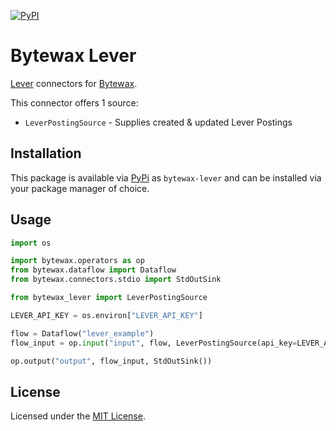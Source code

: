 [![PyPI](https://img.shields.io/pypi/v/bytewax-lever.svg?style=flat-square)](https://pypi.org/project/bytewax-lever/)

# Bytewax Lever

[Lever](https://lever.co) connectors for [Bytewax](https://bytewax.io).

This connector offers 1 source:

* `LeverPostingSource` - Supplies created & updated Lever Postings

## Installation

This package is available via [PyPi](https://pypi.org/project/bytewax-lever) as
`bytewax-lever` and can be installed via your package manager of choice.

## Usage

```python
import os

import bytewax.operators as op
from bytewax.dataflow import Dataflow
from bytewax.connectors.stdio import StdOutSink

from bytewax_lever import LeverPostingSource

LEVER_API_KEY = os.environ["LEVER_API_KEY"]

flow = Dataflow("lever_example")
flow_input = op.input("input", flow, LeverPostingSource(api_key=LEVER_API_KEY))

op.output("output", flow_input, StdOutSink())
```

## License

Licensed under the [MIT License](./LICENSE).
